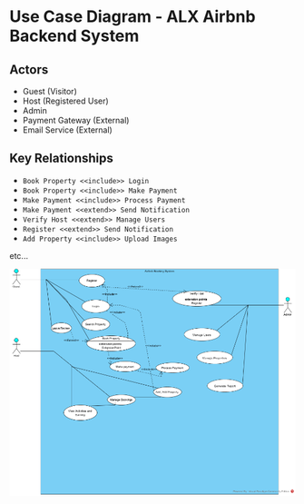 # Use Case Diagram - ALX Airbnb Backend System

## Actors
- Guest (Visitor)
- Host (Registered User)
- Admin
- Payment Gateway (External)
- Email Service (External)

## Key Relationships
- `Book Property <<include>> Login`
- `Book Property <<include>> Make Payment`
- `Make Payment <<include>> Process Payment`
- `Make Payment <<extend>> Send Notification`
- `Verify Host <<extend>> Manage Users`
- `Register <<extend>> Send Notification`
- `Add Property <<include>> Upload Images`

etc...

![Use Case Diagram](AIRBNB%20USE%20CASE.png)
